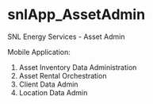 # snlApp_AssetAdmin
SNL Energy Services - Asset Admin

Mobile Application:
1) Asset Inventory Data Administration
2) Asset Rental Orchestration
3) Client Data Admin
4) Location Data Admin
